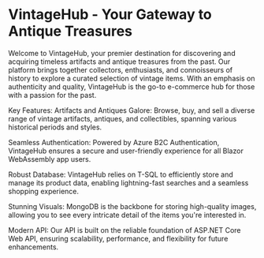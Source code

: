 # VintageHub - Your Gateway to Antique Treasures

Welcome to VintageHub, your premier destination for discovering and acquiring timeless artifacts and antique treasures from the past. Our platform brings together collectors, enthusiasts, and connoisseurs of history to explore a curated selection of vintage items. With an emphasis on authenticity and quality, VintageHub is the go-to e-commerce hub for those with a passion for the past.

Key Features:
Artifacts and Antiques Galore: Browse, buy, and sell a diverse range of vintage artifacts, antiques, and collectibles, spanning various historical periods and styles.

Seamless Authentication: Powered by Azure B2C Authentication, VintageHub ensures a secure and user-friendly experience for all Blazor WebAssembly app users.

Robust Database: VintageHub relies on T-SQL to efficiently store and manage its product data, enabling lightning-fast searches and a seamless shopping experience.

Stunning Visuals: MongoDB is the backbone for storing high-quality images, allowing you to see every intricate detail of the items you're interested in.

Modern API: Our API is built on the reliable foundation of ASP.NET Core Web API, ensuring scalability, performance, and flexibility for future enhancements.
